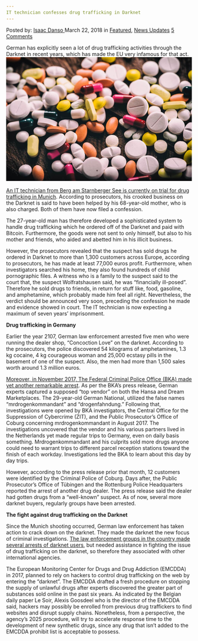 ```yaml
---
IT technician confesses drug trafficking in Darknet
---
```

<article class="post-listing post-25142 post type-post status-publish format-standard has-post-thumbnail hentry 
 tag-confesses tag-darknet tag-drug tag-technician tag-trafficking">
<div class="post-inner">
<span>Posted by: <a href="https://www.deepdotweb.com/author/isaacddanso/" title="">Isaac Danso </a></span>
<span>March 22, 2018</span>
<span>in <a href="https://www.deepdotweb.com/category/deepdot-news/" rel="category tag">Featured</a>, <a href="https://www.deepdotweb.com/category/news-updates/" rel="category tag">News Updates</a></span>
<span><a href="https://www.deepdotweb.com/2018/03/22/technician-confesses-drug-trafficking-darknet/#comments">5 Comments</a></span>


<p>German has explicitly seen a lot of drug trafficking activities through the Darknet in recent years, which has made the EU very infamous for that act.<img class="wp-image-25147 aligncenter" src="/imgs/2018/03/c-users-calebo-desktop-illegal-drugs-pills-jpg.jpeg" alt="C:\Users\CALEBO&#96;\Desktop\illegal-drugs-pills.jpg" /></p>
<p><a href="https://www.br.de/nachrichten/oberbayern/inhalt/it-techniker-gesteht-drogengeschaefte-im-darknet-100.html">An IT technician from Berg am Starnberger See is currently on trial for drug trafficking in Munich</a>. According to prosecutors, his crooked business on the Darknet is said to have been helped by his 68-year-old mother, who is also charged. Both of them have now filed a confession.</p>
<p>The 27-year-old man has therefore developed a sophisticated system to handle drug trafficking which he ordered off of the Darknet and paid with Bitcoin. Furthermore, the goods were not sent to only himself, but also to his mother and friends, who aided and abetted him in his illicit business.</p>
<p>However, the prosecutors revealed that the suspect has sold drugs he ordered in Darknet to more than 1,300 customers across Europe, according to prosecutors, he has made at least 77,000 euros profit. Furthermore, when investigators searched his home, they also found hundreds of child pornographic files. A witness who is a family to the suspect said to the court that, the suspect Wolfratshausen said, he was &#8220;financially ill-posed”. Therefore he sold drugs to friends, in return for stuff like, food, gasoline, and amphetamine, which probably made him feel all right. Nevertheless, the verdict should be announced very soon, preceding the confession he made and evidence showed in court. The IT technician is now expecting a maximum of seven years&#8217; imprisonment.</p>
<p><strong>Drug trafficking in Germany</strong></p>
<p>Earlier the year 2107, German law enforcement arrested five men who were running the dealer shop, &#8220;Concoction Love&#8221; on the darknet. According to the prosecutors, the police discovered 54 kilograms of amphetamines, 1.3 kg cocaine, 4 kg courageous woman and 25,000 ecstasy pills in the basement of one of the suspect. Also, the men had more than 1,500 sales worth around 1.3 million euros.</p>
<p><a href="https://www.deepdotweb.com/2017/12/09/major-dream-vendor-busted-germany/">Moreover, in November 2017, The Federal Criminal Police Office (BKA) made yet another remarkable arrest</a>. As per the BKA&#8217;s press release, German experts captured a supposed &#8220;top vendor&#8221; on both the Hansa and Dream Marketplaces. The 29-year-old German National, utilized the false names “mrdrogenkommandant” and “drogenfahndung.” Following that, investigations were opened by BKA investigators, the Central Office for the Suppression of Cybercrime (ZIT), and the Public Prosecutor&#8217;s Office of Coburg concerning mrdrogenkommandant in August 2017. The investigations uncovered that the vendor and his various partners lived in the Netherlands yet made regular trips to Germany, even on daily basis something. Mrdrogenkommandant and his culprits sold more drugs anyone could need to warrant trips to different parcel reception stations toward the finish of each workday. Investigations led the BKA to learn about this day by day trips.</p>
<p>However, according to the press release prior that month, 12 customers were identified by the Criminal Police of Coburg. Days after, the Public Prosecutor&#8217;s Office of Tübingen and the Rottenburg Police Headquarters reported the arrest of another drug dealer. The press release said the dealer had gotten drugs from a &#8220;well-known&#8221; suspect. As of now, several more darknet buyers, regularly groups have been arrested.</p>
<p><strong>The fight against drug trafficking on the Darknet</strong></p>
<p>Since the Munich shooting occurred, German law enforcement has taken action to crack down on the darknet. They made the darknet the new focus of criminal investigations. <a href="https://www.deepdotweb.com/2017/11/29/germany-dutch-dark-web-drug-dealer-arrested-drugs-worth-3-5-million/#comments">The law enforcement groups in the country made several arrests of darknet users</a>, but needed assistance in fighting the issue of drug trafficking on the darknet, so therefore they associated with other international agencies.</p>
<p>The European Monitoring Center for Drugs and Drug Addiction (EMCDDA) in 2017, planned to rely on hackers to control drug trafficking on the web by entering the &#8220;darknet&#8221;. The EMCDDA drafted a fresh procedure on stopping the supply of unlawful drugs after experts discovered the greater part of substances sold online in the past six years. As indicated by the Belgian daily paper Le Soir, Alexis Goosdeel who is the director of the EMCDDA said, hackers may possibly be enrolled from previous drug traffickers to find websites and disrupt supply chains. Nonetheless, from a perspective, the agency&#8217;s 2025 procedure, will try to accelerate response time to the development of new synthetic drugs, since any drug that isn&#8217;t added to the EMCDDA prohibit list is acceptable to possess.</p>
</div>
<span style="display:none"><a href="https://www.deepdotweb.com/tag/confesses/" rel="tag">confesses</a> <a href="https://www.deepdotweb.com/tag/darknet/" rel="tag">darknet</a>  <a href="https://www.deepdotweb.com/tag/technician/" rel="tag">technician</a> <a href="https://www.deepdotweb.com/tag/trafficking/" rel="tag">trafficking</a></span> <span style="display:none" class="updated">2018-03-22<a href="https://www.deepdotweb.com/author/isaacddanso/" title="Posts by Isaac Danso" rel="author">Isaac Danso</a></strong></div>
</div>
</article>

